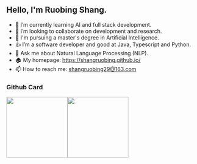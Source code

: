 ## Hello, I'm Ruobing Shang.

- 🌱 I’m currently learning AI and full stack development.
- 👯 I’m looking to collaborate on development and research.
- 🤔 I'm pursuing a master's degree in Artificial Intelligence.
- 👍 I’m a software developer and good at Java, Typescript and Python.
- 💬 Ask me about Natural Language Processing (NLP).
- 🏠 My homepage: https://shangruobing.github.io/
- 📫 How to reach me: shangruobing29@163.com

### Github Card

<div style="display: flex">
  <img
    height="160px"
    src="https://github-readme-stats.vercel.app/api/top-langs/?username=shangruobing&layout=compact&hide=Jupyter%20Notebook,css,html"
  />
  <img
    height="160px"
    src="https://github-readme-stats.vercel.app/api?username=shangruobing&show_icons=true&rank_icon=github"
  />
</div>
